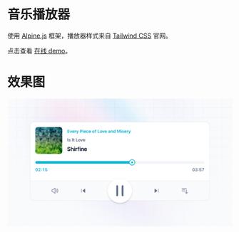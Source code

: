# 音乐播放器

使用 [Alpine.js](https://alpinejs.dev/) 框架，播放器样式来自 [Tailwind CSS](https://tailwindcss.com/) 官网。

点击查看 [在线 demo](https://isayme.github.io/player/)。

# 效果图

![](./screenshoot.png)
